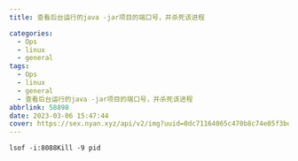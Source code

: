 ```yaml
---
title: 查看后台运行的java -jar项目的端口号，并杀死该进程

categories:
  - Ops
  - linux
  - general
tags:
  - Ops
  - linux
  - general
  - 查看后台运行的java -jar项目的端口号，并杀死该进程
abbrlink: 58898
date: 2023-03-06 15:47:44
cover: https://sex.nyan.xyz/api/v2/img?uuid=0dc71164065c470b8c74e05f3bdb1619
---
```


```shell
lsof -i:8088Kill -9 pid
```